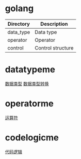 # golang
|Directory|Description|
|---|---|
|data_type|Data type|
|operator|Operator|
|control|Control structure|
# datatypeme
[数据类型](https://blog.csdn.net/baidu_35805755/article/details/128961290)
[数据类型转换](https://blog.csdn.net/baidu_35805755/article/details/128966050)
# operatorme
[运算符](https://blog.csdn.net/baidu_35805755/article/details/128993879)
# codelogicme
[代码逻辑](https://blog.csdn.net/baidu_35805755/article/details/129196215)